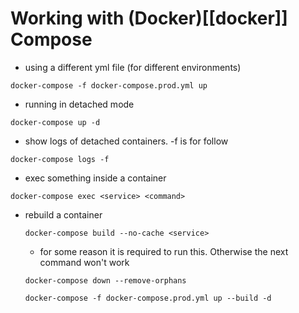 # Working with (Docker)[[docker]] Compose

- using a different yml file (for different environments)

```
docker-compose -f docker-compose.prod.yml up
```

- running in detached mode

```
docker-compose up -d
```

- show logs of detached containers. -f is for follow

```
docker-compose logs -f
```

- exec something inside a container

```
docker-compose exec <service> <command>
```

- rebuild a container

  ```
  docker-compose build --no-cache <service>
  ```

  - for some reason it is required to run this. Otherwise the next command won't work

  ```
  docker-compose down --remove-orphans
  ```

  ```
  docker-compose -f docker-compose.prod.yml up --build -d
  ```
